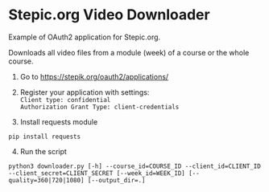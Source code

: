 # Stepic.org Video Downloader

Example of OAuth2 application for Stepic.org. 

Downloads all video files from a module (week) of a course or the whole course.

1. Go to https://stepik.org/oauth2/applications/

2. Register your application with settings:  
`Client type: confidential`  
`Authorization Grant Type: client-credentials`

3. Install requests module

  ```
  pip install requests
  ```

4. Run the script

  ```
 python3 downloader.py [-h] --course_id=COURSE_ID --client_id=CLIENT_ID --client_secret=CLIENT_SECRET [--week_id=WEEK_ID] [--quality=360|720|1080] [--output_dir=.]
  ```
